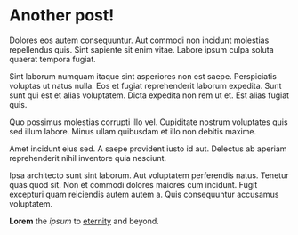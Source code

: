 # Another post!

Dolores eos autem consequuntur. Aut commodi non incidunt molestias repellendus quis. Sint sapiente sit enim vitae. Labore ipsum culpa soluta quaerat tempora fugiat.

Sint laborum numquam itaque sint asperiores non est saepe. Perspiciatis voluptas ut natus nulla. Eos et fugiat reprehenderit laborum expedita. Sunt sunt qui est et alias voluptatem. Dicta expedita non rem ut et. Est alias fugiat quis.

Quo possimus molestias corrupti illo vel. Cupiditate nostrum voluptates quis sed illum labore. Minus ullam quibusdam et illo non debitis maxime.

Amet incidunt eius sed. A saepe provident iusto id aut. Delectus ab aperiam reprehenderit nihil inventore quia nesciunt.

Ipsa architecto sunt sint laborum. Aut voluptatem perferendis natus. Tenetur quas quod sit. Non et commodi dolores maiores cum incidunt. Fugit excepturi quam reiciendis autem autem a. Quis consequuntur accusamus voluptatem.

**Lorem** the *ipsum* to [eternity](duck.com) and beyond.
